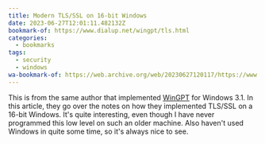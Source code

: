 ```yaml
---
title: Modern TLS/SSL on 16-bit Windows
date: 2023-06-27T12:01:11.482132Z
bookmark-of: https://www.dialup.net/wingpt/tls.html
categories:
  - bookmarks
tags:
  - security
  - windows
wa-bookmark-of: https://web.archive.org/web/20230627120117/https://www.dialup.net/wingpt/tls.html
---
```


This is from the same author that implemented [WinGPT](https://www.dialup.net/wingpt/) for Windows 3.1. In this article, they go over the notes on how they implemented TLS/SSL on a 16-bit Windows. It's quite interesting, even though I have never programmed this low level on such an older machine. Also haven't used Windows in quite some time, so it's always nice to see.

